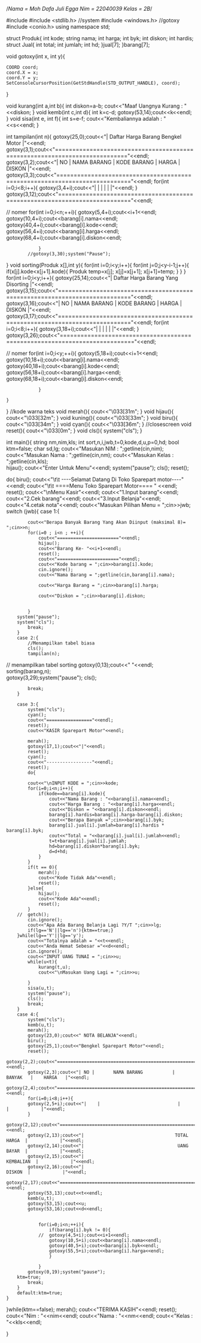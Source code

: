 /*Nama	= Moh Dafa Juli Egga
Nim		= 22040039
Kelas	= 2B*/

#include <iostream>
#include <stdlib.h> //system
#include <windows.h> //gotoxy
#include <conio.h>
using namespace std;

struct Produk{
	int kode;
	string nama;
	int harga;
	int byk;
	int diskon;
	int hardis;
	struct Jual{
		int total;
		int jumlah;
		int hd;
	}jual[7];
}barang[7];


void gotoxy(int x, int y){
	
	COORD coord;
	coord.X = x;
	coord.Y = y;
	SetConsoleCursorPosition(GetStdHandle(STD_OUTPUT_HANDLE), coord);
}

void kurang(int a,int b){
	int diskon=a-b;
	cout<<"Maaf Uangnya Kurang : "<<diskon;
}
void kemb(int c,int d){
	int k=c-d;
	gotoxy(53,14);cout<<k<<endl;
}
void sisa(int e, int f){
	int s=e-f;
	cout<<"Kembaliannya adalah : "<<s<<endl;
}

int tampilan(int n){
		gotoxy(25,0);cout<<"| Daftar Harga Barang Bengkel Motor |"<<endl;
			gotoxy(3,1);cout<<"==========================================================================="<<endl;
			gotoxy(3,2);cout<<"| NO |       NAMA BARANG       |   KODE BARANG   |   HARGA   |   DISKON   |"<<endl;
			gotoxy(3,3);cout<<"==========================================================================="<<endl;
			for(int i=0;i<8;i++){
			gotoxy(3,4+i);cout<<"|    |                         |                 |           |            |"<<endl;
			}
			gotoxy(3,12);cout<<"==========================================================================="<<endl;
		
//			nomer
				for(int i=0;i<n;++i){
					gotoxy(5,4+i);cout<<i+1<<endl;
					gotoxy(10,4+i);cout<<barang[i].nama<<endl;
					gotoxy(40,4+i);cout<<barang[i].kode<<endl;
  				  	gotoxy(56,4+i);cout<<barang[i].harga<<endl;
  					gotoxy(68,4+i);cout<<barang[i].diskon<<endl;

				}
			//gotoxy(3,30);system("Pause");
}
void sorting(Produk x[],int y){
	for(int i=0;i<y;i++){
		for(int j=0;j<y-i-1;j++){
			if(x[j].kode<x[j+1].kode){
				Produk temp=x[j];
				x[j]=x[j+1];
				x[j+1]=temp;
			}
		}
	}
	for(int i=0;i<y;i++){
			gotoxy(25,14);cout<<"| Daftar Harga Barang Yang Disorting |"<<endl;
			gotoxy(3,15);cout<<"==========================================================================="<<endl;
			gotoxy(3,16);cout<<"| NO |       NAMA BARANG       |   KODE BARANG   |   HARGA   |   DISKON   |"<<endl;
			gotoxy(3,17);cout<<"==========================================================================="<<endl;
			for(int i=0;i<8;i++){
			gotoxy(3,18+i);cout<<"|    |                         |                 |           |            |"<<endl;
			}
			gotoxy(3,26);cout<<"==========================================================================="<<endl;
			
//			nomer
				for(int i=0;i<y;++i){
					gotoxy(5,18+i);cout<<i+1<<endl;
					gotoxy(10,18+i);cout<<barang[i].nama<<endl;
					gotoxy(40,18+i);cout<<barang[i].kode<<endl;
  				  	gotoxy(56,18+i);cout<<barang[i].harga<<endl;
  					gotoxy(68,18+i);cout<<barang[i].diskon<<endl;

				}
			
	}
	
}
//kode warna teks
void merah(){
	cout<<"\033[31m";
}
void hijau(){
	cout<<"\033[32m";
}
void kuning(){
	cout<<"\033[33m";
}
void biru(){
	cout<<"\033[34m";
}
void cyan(){
	cout<<"\033[36m";
}
//closescreen
void reset(){
	cout<<"\033[0m";
}
void cls(){
	system("cls");
}


int main(){
	string nm,nim,kls;
	int sort,n,i,jwb,t=0,kode,d,u,p=0,hd;
	bool ktm=false;
	char sd,lg;
	cout<<"Masukan NIM	: ";getline(cin,nim);
	cout<<"Masukan Nama	: ";getline(cin,nm);
	cout<<"Masukan Kelas	: ";getline(cin,kls);	
	hijau();
	cout<<"Enter Untuk Menu"<<endl;
	system("pause");
	cls();
	reset();

do{
	biru();
	cout<<"\t\t              ----Selamat Datang Di Toko Sparepart motor----"      <<endl;
	cout<<"\t\t                    ====Menu Toko Sparepart Motor==== "            <<endl;
	reset();
	cout<<"\nMenu Kasir"<<endl;
	cout<<"1.Input barang"<<endl;
	cout<<"2.Cek barang"<<endl;
	cout<<"3.Input Belanja"<<endl;
	cout<<"4.cetak nota"<<endl;
	cout<<"Masukan Pilihan Menu = ";cin>>jwb;
	switch (jwb){
		case 1:{
		
			cout<<"Berapa Banyak Barang Yang Akan Diinput (maksimal 8)= ";cin>>n;
			for(i=0 ; i<n ; ++i){
				cout<<"======================="<<endl;
				hijau();
				cout<<"Barang Ke- "<<i+1<<endl;
				reset();
				cout<<"======================="<<endl;
				cout<<"Kode barang = ";cin>>barang[i].kode;
				cin.ignore();
				cout<<"Nama Barang = ";getline(cin,barang[i].nama);

				cout<<"Harga Barang = ";cin>>barang[i].harga;

				cout<<"Diskon = ";cin>>barang[i].diskon;
		
			
			} 
		system("pause");
		system("cls");
			break;
		}
		case 2:{
			//Menampilkan tabel biasa
			cls();
			tampilan(n);
//			menampilkan tabel sorting
			gotoxy(0,13);cout<<" "<<endl;
			sorting(barang,n);	
				gotoxy(3,29);system("pause");
			cls();	
			
			break;
		}
		
		case 3:{
			system("cls");
			cyan();
			cout<<"================="<<endl;
			reset();
			cout<<"KASIR Sparepart Motor"<<endl;

			merah();
			gotoxy(17,1);cout<<"|"<<endl;
			reset();
			cyan();
			cout<<"-----------------"<<endl;
			reset();		
			do{
			
			cout<<"\nINPUT KODE = ";cin>>kode;
			for(i=0;i<n;i++){
				if(kode==barang[i].kode){
					cout<<"Nama Barang : "<<barang[i].nama<<endl;
					cout<<"Harga Barang : "<<barang[i].harga<<endl;
					cout<<"Diskon = "<<barang[i].diskon<<endl;
					barang[i].hardis=barang[i].harga-barang[i].diskon;
					cout<<"Berapa Banyak =";cin>>barang[i].byk;
					barang[i].jual[i].jumlah=barang[i].hardis * barang[i].byk;
					cout<<"Total = "<<barang[i].jual[i].jumlah<<endl;
					t=t+barang[i].jual[i].jumlah;
					hd=barang[i].diskon*barang[i].byk;
					d=d+hd;
				}
			}
			if(t == 0){
				merah();
				cout<<"Kode Tidak Ada"<<endl;
				reset();		
			}else{
				hijau();
				cout<<"Kode Ada"<<endl;
				reset();
			}
		//	getch();
			cin.ignore();
			cout<<"Apa Ada Barang Belanja Lagi ?Y/T ";cin>>lg;
			if(lg=='N'||lg=='n'){ktm==true;}
		}while(lg=='Y'||lg=='y');
			cout<<"Totalnya adalah = "<<t<<endl;
			cout<<"Anda Hemat Sebesar ="<<d<<endl;
			cin.ignore();
			cout<<"INPUT UANG TUNAI = ";cin>>u;
			while(u<t){
				kurang(t,u);
				cout<<"\nMasukan Uang Lagi = ";cin>>u;
					
			}
			sisa(u,t);
			system("pause");
			cls();
			break;
		}
		case 4:{
			system("cls");
			kemb(u,t);
			merah();
			gotoxy(23,0);cout<<" NOTA BELANJA"<<endl;
			biru();
			gotoxy(25,1);cout<<"Bengkel Sparepart Motor"<<endl;
			reset();
			gotoxy(2,2);cout<<"=============================================================="<<endl;
			gotoxy(2,3);cout<<"| NO |       NAMA BARANG           |   BANYAK   |    HARGA   |"<<endl;
			gotoxy(2,4);cout<<"=============================================================="<<endl;
			for(i=0;i<8;i++){
			gotoxy(2,5+i);cout<<"|    |                             |            |            |"<<endl;
			}
			gotoxy(2,12);cout<<"=============================================================="<<endl;
			gotoxy(2,13);cout<<"|                                  TOTAL HARGA  |            |"<<endl;
			gotoxy(2,14);cout<<"|                                   UANG BAYAR  |            |"<<endl;
			gotoxy(2,15);cout<<"|                                    KEMBALIAN  |            |"<<endl;
			gotoxy(2,16);cout<<"|                                       DISKON  |            |"<<endl;
			gotoxy(2,17);cout<<"=============================================================="<<endl;
			gotoxy(53,13);cout<<t<<endl;
			kemb(u,t);
			gotoxy(53,15);cout<<u;
			gotoxy(53,16);cout<<d<<endl;		
			

				for(i=0;i<n;++i){
					if(barang[i].byk != 0){
				//	gotoxy(4,5+i);cout<<i+1<<endl;
					gotoxy(10,5+i);cout<<barang[i].nama<<endl;
					gotoxy(40,5+i);cout<<barang[i].byk<<endl;
  				  	gotoxy(55,5+i);cout<<barang[i].harga<<endl;
					}
			
				}
			gotoxy(0,19);system("pause");
		ktm=true;
			break;
		}
		default:ktm=true;
	}

}while(ktm==false);
merah();
cout<<"TERIMA KASIH"<<endl;
reset();
cout<<"Nim		: "<<nim<<endl;
cout<<"Nama		: "<<nm<<endl;
cout<<"Kelas		: "<<kls<<endl;

}
